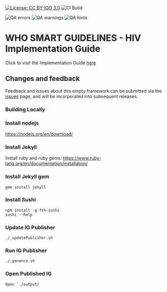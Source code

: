 <!--badges-->
[![License: CC BY-IGO 3.0](https://licensebuttons.net/l/by-nc/3.0/igo/80x15.png)](https://creativecommons.org/licenses/by/3.0/igo)
![CI Build](https://img.shields.io/github/actions/workflow/status/I-TECH-UW/smart-hiv/ghbuild.yml)  
   
![QA errors](https://img.shields.io/badge/dynamic/json?url=https%3A%2F%2FI-TECH-UW.github.io%2Fsmart-hiv%2Fqa.json&query=%24.errs&logoColor=red&label=QA%20errors&color=yellow)
![QA warnings](https://img.shields.io/badge/dynamic/json?url=https%3A%2F%2FI-TECH-UW.github.io%2Fsmart-hiv%2Fqa.json&query=%24.warnings&logoColor=orange&label=QA%20warnings&color=yellow)
![QA hints](https://img.shields.io/badge/dynamic/json?url=https%3A%2F%2FI-TECH-UW.github.io%2Fsmart-hiv%2Fqa.json&query=%24.hints&logoColor=yellow&label=QA%20hints&color=yellow)
<!--/badges-->   

# WHO SMART GUIDELINES - HIV Implementation Guide

Click to visit the Implementation Guide [here](https://i-tech-uw.github.io/smart-hiv)


## Changes and feedback

Feedback and issues about this empty framework can be submitted via the [issues](issues) page, and will be incorporated into subsequent releases.

### Building Locally
### Install nodejs
https://nodejs.org/en/download/

### Install Jekyll
Install ruby and ruby gems: https://www.ruby-lang.org/en/documentation/installation/

### Install Jekyll gem
    gem install jekyll
### Install Sushi
    npm install -g fsh-sushi
    sushi --help
### Update IG Publisher
    ./_updatePublisher.sh
### Run IG Publisher
    ./_genonce.sh
### Open Published IG
    Open `./output/




